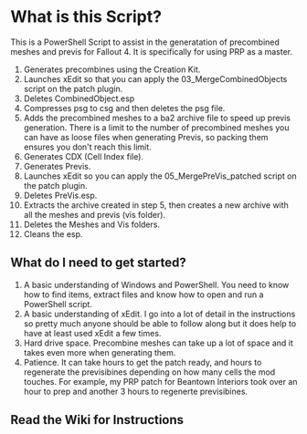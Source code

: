 # What is this Script?

This is a PowerShell Script to assist in the generatation of precombined meshes and previs for Fallout 4. It is specifically for using PRP as a master.

1) Generates precombines using the Creation Kit.
2) Launches xEdit so that you can apply the 03_MergeCombinedObjects script on the patch plugin.
3) Deletes CombinedObject.esp
4) Compresses psg to csg and then deletes the psg file.
5) Adds the precombined meshes to a ba2 archive file to speed up previs generation. There is a limit to the number of precombined meshes you can have as loose files when generating Previs, so packing them ensures you don't reach this limit.
6) Generates CDX (Cell Index file).
7) Generates Previs.
8) Launches xEdit so you can apply the 05_MergePreVis_patched script on the patch plugin.
9) Deletes PreVis.esp.
10) Extracts the archive created in step 5, then creates a new archive with all the meshes and previs (vis folder).
11) Deletes the Meshes and Vis folders.
12) Cleans the esp.

## What do I need to get started?

1) A basic understanding of Windows and PowerShell. You need to know how to find items, extract files and know how to open and run a PowerShell script.
2) A basic understanding of xEdit. I go into a lot of detail in the instructions so pretty much anyone should be able to follow along but it does help to have at least used xEdit a few times.
3) Hard drive space. Precombine meshes can take up a lot of space and it takes even more when generating them.
4) Patience. It can take hours to get the patch ready, and hours to regenerate the previsibines depending on how many cells the mod touches. For example, my PRP patch for Beantown Interiors took over an hour to prep and another 3 hours to regenerte previsibines.

## Read the Wiki for Instructions
